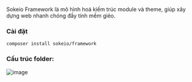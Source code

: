 
Sokeio Framework là mô hình hoá kiếm trúc module và theme, giúp xây dựng web nhanh chóng đầy tính mềm giẻo.

### Cài đặt

```shell
composer install sokeio/framework
```
### Cấu trúc folder:
![image](https://github.com/user-attachments/assets/d73fa23b-2349-49b8-918e-a6f581b6c2f9)
